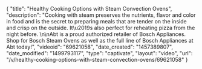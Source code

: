 {
    "title": "Healthy Cooking Options with Steam Convection Ovens",
    "description": "Cooking with steam preserves the nutrients, flavor and color in food and is the secret to preparing meals that are tender on the inside and crisp on the outside. It\u2019s also perfect for reheating pizza from the night before. \n\nAbt is a proud authorized retailer of Bosch Appliances. Shop for Bosch Steam Ovens as well as the full line of Bosch Appliances at Abt today!",
    "videoid": "69621058",
    "date_created": "1457389807",
    "date_modified": "1499793117",
    "type": "captivate",
    "layout": "video",
    "url": "\/v\/healthy-cooking-options-with-steam-convection-ovens\/69621058"
}